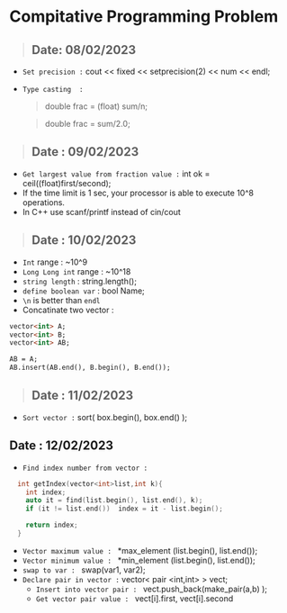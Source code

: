 # Compitative Programming Problem

> ## Date: 08/02/2023
+ `Set precision :` cout << fixed << setprecision(2) << num << endl;
+ `Type casting  :` 
   > double frac = (float) sum/n;
   
   > double frac =  sum/2.0;


> ## Date : 09/02/2023
  + `Get largest value from fraction value :` int ok = ceil((float)first/second);
  + If the time limit is 1 sec, your processor is able to execute 10^8 operations.
  + In C++ use scanf/printf instead of cin/cout

> ## Date : 10/02/2023
  + `Int` range : ~10^9
  + `Long Long int`  range : ~10^18
  + `string length` : string.length();
  + `define boolean var` : bool Name;
  + `\n` is better than `endl`
  + Concatinate two vector :
  ```html
  vector<int> A;
  vector<int> B;
  vector<int> AB;

  AB = A;
  AB.insert(AB.end(), B.begin(), B.end());
  ```
> ## Date : 11/02/2023
+ `Sort vector :` sort( box.begin(), box.end() );

 ## Date : 12/02/2023
  + `Find index number from vector :`
  ```cpp
    int getIndex(vector<int>list,int k){
      int index;
      auto it = find(list.begin(), list.end(), k);
      if (it != list.end())  index = it - list.begin();
  
      return index;
    }
 ```
  + `Vector maximum value : ` *max_element (list.begin(), list.end());
  + `Vector minimum value : ` *min_element (list.begin(), list.end());
  + `swap to var : ` swap(var1, var2);
  + ` Declare pair in vector : ` vector< pair <int,int> > vect;
      + `Insert into vector pair : ` vect.push_back(make_pair(a,b) );
      + `Get vector pair value : ` vect[i].first, vect[i].second
       